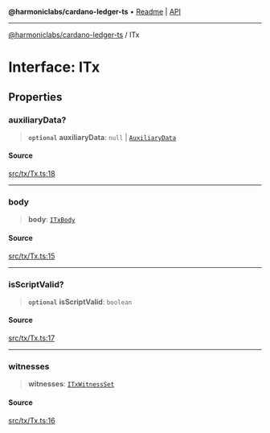 **@harmoniclabs/cardano-ledger-ts** • [Readme](../README.md) \| [API](../globals.md)

***

[@harmoniclabs/cardano-ledger-ts](../README.md) / ITx

# Interface: ITx

## Properties

### auxiliaryData?

> **`optional`** **auxiliaryData**: `null` \| [`AuxiliaryData`](../classes/AuxiliaryData.md)

#### Source

[src/tx/Tx.ts:18](https://github.com/HarmonicLabs/cardano-ledger-ts/blob/d1659b0/src/tx/Tx.ts#L18)

***

### body

> **body**: [`ITxBody`](ITxBody.md)

#### Source

[src/tx/Tx.ts:15](https://github.com/HarmonicLabs/cardano-ledger-ts/blob/d1659b0/src/tx/Tx.ts#L15)

***

### isScriptValid?

> **`optional`** **isScriptValid**: `boolean`

#### Source

[src/tx/Tx.ts:17](https://github.com/HarmonicLabs/cardano-ledger-ts/blob/d1659b0/src/tx/Tx.ts#L17)

***

### witnesses

> **witnesses**: [`ITxWitnessSet`](ITxWitnessSet.md)

#### Source

[src/tx/Tx.ts:16](https://github.com/HarmonicLabs/cardano-ledger-ts/blob/d1659b0/src/tx/Tx.ts#L16)
